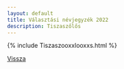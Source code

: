 ```yaml
---
layout: default
title: Választási névjegyzék 2022
description: Tiszaszőlős
---
```


{% include Tiszaszooxxlooxxs.html %}

[Vissza](./)
